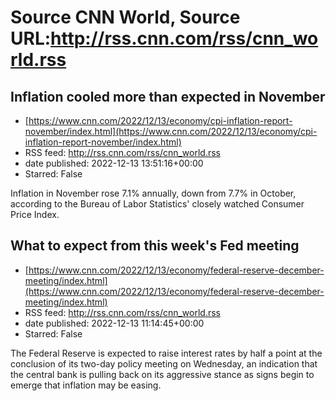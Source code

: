 # Source CNN World, Source URL:http://rss.cnn.com/rss/cnn_world.rss

## Inflation cooled more than expected in November
 - [https://www.cnn.com/2022/12/13/economy/cpi-inflation-report-november/index.html](https://www.cnn.com/2022/12/13/economy/cpi-inflation-report-november/index.html)
 - RSS feed: http://rss.cnn.com/rss/cnn_world.rss
 - date published: 2022-12-13 13:51:16+00:00
 - Starred: False

Inflation in November rose 7.1% annually, down from 7.7% in October, according to the Bureau of Labor Statistics' closely watched Consumer Price Index.

## What to expect from this week's Fed meeting
 - [https://www.cnn.com/2022/12/13/economy/federal-reserve-december-meeting/index.html](https://www.cnn.com/2022/12/13/economy/federal-reserve-december-meeting/index.html)
 - RSS feed: http://rss.cnn.com/rss/cnn_world.rss
 - date published: 2022-12-13 11:14:45+00:00
 - Starred: False

The Federal Reserve is expected to raise interest rates by half a point at the conclusion of its two-day policy meeting on Wednesday, an indication that the central bank is pulling back on its aggressive stance as signs begin to emerge that inflation may be easing.
